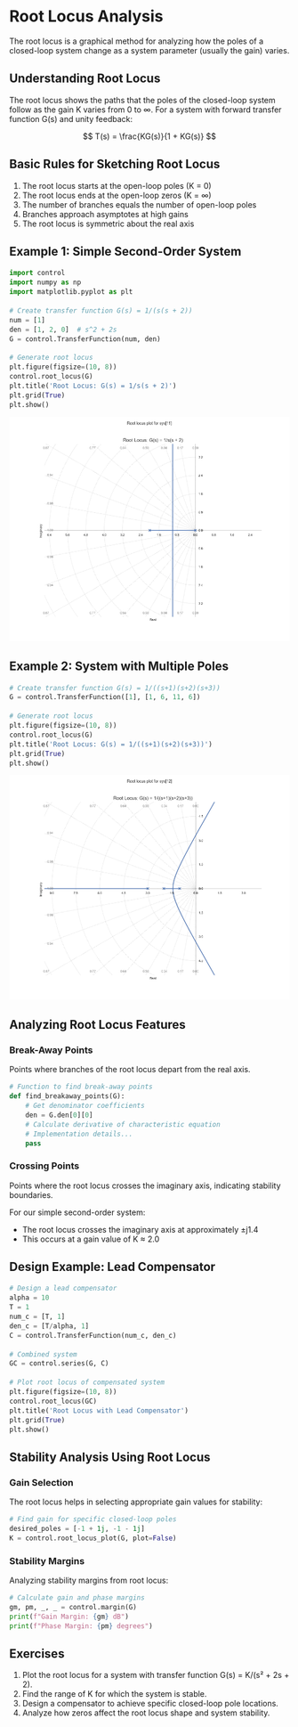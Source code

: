 # Root Locus Analysis

The root locus is a graphical method for analyzing how the poles of a closed-loop system change as a system parameter (usually the gain) varies.

## Understanding Root Locus

The root locus shows the paths that the poles of the closed-loop system follow as the gain K varies from 0 to ∞. For a system with forward transfer function G(s) and unity feedback:

$$
T(s) = \frac{KG(s)}{1 + KG(s)}
$$

## Basic Rules for Sketching Root Locus

1. The root locus starts at the open-loop poles (K = 0)
2. The root locus ends at the open-loop zeros (K = ∞)
3. The number of branches equals the number of open-loop poles
4. Branches approach asymptotes at high gains
5. The root locus is symmetric about the real axis

## Example 1: Simple Second-Order System

```python
import control
import numpy as np
import matplotlib.pyplot as plt

# Create transfer function G(s) = 1/(s(s + 2))
num = [1]
den = [1, 2, 0]  # s^2 + 2s
G = control.TransferFunction(num, den)

# Generate root locus
plt.figure(figsize=(10, 8))
control.root_locus(G)
plt.title('Root Locus: G(s) = 1/s(s + 2)')
plt.grid(True)
plt.show()
```

![Root Locus Simple](../images/examples/root_locus_simple.png)

## Example 2: System with Multiple Poles

```python
# Create transfer function G(s) = 1/((s+1)(s+2)(s+3))
G = control.TransferFunction([1], [1, 6, 11, 6])

# Generate root locus
plt.figure(figsize=(10, 8))
control.root_locus(G)
plt.title('Root Locus: G(s) = 1/((s+1)(s+2)(s+3))')
plt.grid(True)
plt.show()
```

![Root Locus Multiple](../images/examples/root_locus_multiple.png)

## Analyzing Root Locus Features

### Break-Away Points
Points where branches of the root locus depart from the real axis.

```python
# Function to find break-away points
def find_breakaway_points(G):
    # Get denominator coefficients
    den = G.den[0][0]
    # Calculate derivative of characteristic equation
    # Implementation details...
    pass
```

### Crossing Points
Points where the root locus crosses the imaginary axis, indicating stability boundaries.

For our simple second-order system:
- The root locus crosses the imaginary axis at approximately ±j1.4
- This occurs at a gain value of K ≈ 2.0

## Design Example: Lead Compensator

```python
# Design a lead compensator
alpha = 10
T = 1
num_c = [T, 1]
den_c = [T/alpha, 1]
C = control.TransferFunction(num_c, den_c)

# Combined system
GC = control.series(G, C)

# Plot root locus of compensated system
plt.figure(figsize=(10, 8))
control.root_locus(GC)
plt.title('Root Locus with Lead Compensator')
plt.grid(True)
plt.show()
```

## Stability Analysis Using Root Locus

### Gain Selection
The root locus helps in selecting appropriate gain values for stability:

```python
# Find gain for specific closed-loop poles
desired_poles = [-1 + 1j, -1 - 1j]
K = control.root_locus_plot(G, plot=False)
```

### Stability Margins
Analyzing stability margins from root locus:

```python
# Calculate gain and phase margins
gm, pm, _, _ = control.margin(G)
print(f"Gain Margin: {gm} dB")
print(f"Phase Margin: {pm} degrees")
```

## Exercises

1. Plot the root locus for a system with transfer function G(s) = K/(s² + 2s + 2).
2. Find the range of K for which the system is stable.
3. Design a compensator to achieve specific closed-loop pole locations.
4. Analyze how zeros affect the root locus shape and system stability.

